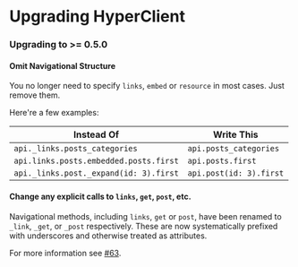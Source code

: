 Upgrading HyperClient
=====================

### Upgrading to >= 0.5.0

#### Omit Navigational Structure

You no longer need to specify `links`, `embed` or `resource` in most cases. Just remove them.

Here're a few examples:

Instead Of                                | Write This
----------------------------------------- | -----------------------
`api._links.posts_categories`             | `api.posts_categories`
`api.links.posts.embedded.posts.first`    | `api.posts.first`
`api._links.post._expand(id: 3).first`    | `api.post(id: 3).first`

#### Change any explicit calls to `links`, `get`, `post`, etc.

Navigational methods, including `links`, `get` or `post`, have been renamed to `_link`, `_get`, or `_post` respectively. These are now systematically prefixed with underscores and otherwise treated as attributes.

For more information see [#63](https://github.com/codegram/hyperclient/pull/63).

